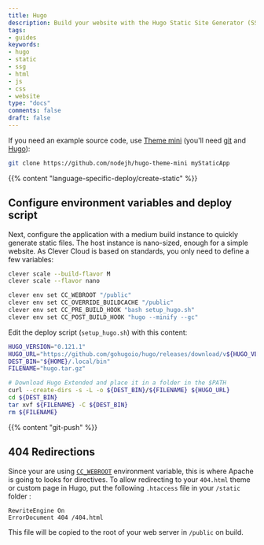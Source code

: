```yaml
---
title: Hugo
description: Build your website with the Hugo Static Site Generator (SSG) and host it on Clever Cloud. No dedicated runner needed.
tags:
- guides
keywords:
- hugo
- static
- ssg
- html
- js
- css
- website
type: "docs"
comments: false
draft: false
---
```


If you need an example source code, use [Theme mini](https://github.com/nodejh/hugo-theme-mini) (you'll need [git](https://git-scm.com/book/en/v2/Getting-Started-Installing-Git) and [Hugo](https://gohugo.io/installation/)):

```bash
git clone https://github.com/nodejh/hugo-theme-mini myStaticApp
```

{{% content "language-specific-deploy/create-static" %}}

## Configure environment variables and deploy script

Next, configure the application with a medium build instance to quickly generate static files. The host instance is nano-sized, enough for a simple website. As Clever Cloud is based on standards, you only need to define a few variables:

```bash
clever scale --build-flavor M
clever scale --flavor nano

clever env set CC_WEBROOT "/public"
clever env set CC_OVERRIDE_BUILDCACHE "/public"
clever env set CC_PRE_BUILD_HOOK "bash setup_hugo.sh"
clever env set CC_POST_BUILD_HOOK "hugo --minify --gc"
```

Edit the deploy script (`setup_hugo.sh`) with this content:

```bash
HUGO_VERSION="0.121.1"
HUGO_URL="https://github.com/gohugoio/hugo/releases/download/v${HUGO_VERSION}/hugo_extended_${HUGO_VERSION}_linux-amd64.tar.gz"
DEST_BIN="${HOME}/.local/bin"
FILENAME="hugo.tar.gz"

# Download Hugo Extended and place it in a folder in the $PATH
curl --create-dirs -s -L -o ${DEST_BIN}/${FILENAME} ${HUGO_URL}
cd ${DEST_BIN}
tar xvf ${FILENAME} -C ${DEST_BIN}
rm ${FILENAME}
```

{{% content "git-push" %}}

## 404 Redirections

Since your are using [`CC_WEBROOT`](/developers/doc/reference/reference-environment-variables/#php) environment variable, this is where Apache is going to looks for directives. To allow redirecting to your `404.html` theme or custom page in Hugo, put the following `.htaccess` file in your `/static` folder :

```ApacheConf {filename=".htaccess"}
RewriteEngine On
ErrorDocument 404 /404.html
```

This file will be copied to the root of your web server in `/public` on build.
